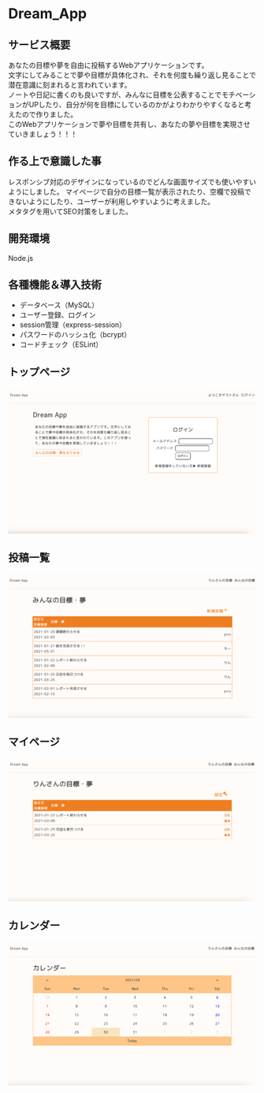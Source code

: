 # Dream_App
## サービス概要
あなたの目標や夢を自由に投稿するWebアプリケーションです。  
文字にしてみることで夢や目標が具体化され、それを何度も繰り返し見ることで潜在意識に刻まれると言われています。  
ノートや日記に書くのも良いですが、みんなに目標を公表することでモチベーションがUPしたり、自分が何を目標にしているのかがよりわかりやすくなると考えたので作りました。  
このWebアプリケーションで夢や目標を共有し、あなたの夢や目標を実現させていきましょう！！！

## 作る上で意識した事
レスポンシブ対応のデザインになっているのでどんな画面サイズでも使いやすいようにしました。 
マイページで自分の目標一覧が表示されたり、空欄で投稿できないようにしたり、ユーザーが利用しやすいように考えました。   
メタタグを用いてSEO対策をしました。

## 開発環境
Node.js

## 各種機能＆導入技術
- データベース（MySQL）
- ユーザー登録、ログイン
- session管理（express-session）
- パスワードのハッシュ化（bcrypt）
- コードチェック（ESLint）

## トップページ
![top](./public/images/Dream_App_top.png)

## 投稿一覧
![top](./public/images/Dream_App_index.png)

## マイページ
![top](./public/images/Dream_App_my.png)

## カレンダー
![top](./public/images/Dream_App_calendar.png)